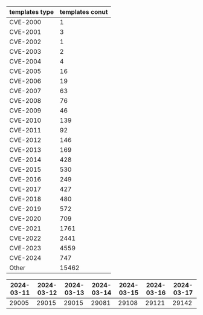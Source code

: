 | templates type | templates conut | 
| --- | --- | 
| CVE-2000 | 1 |
| CVE-2001 | 3 |
| CVE-2002 | 1 |
| CVE-2003 | 2 |
| CVE-2004 | 4 |
| CVE-2005 | 16 |
| CVE-2006 | 19 |
| CVE-2007 | 63 |
| CVE-2008 | 76 |
| CVE-2009 | 46 |
| CVE-2010 | 139 |
| CVE-2011 | 92 |
| CVE-2012 | 146 |
| CVE-2013 | 169 |
| CVE-2014 | 428 |
| CVE-2015 | 530 |
| CVE-2016 | 249 |
| CVE-2017 | 427 |
| CVE-2018 | 480 |
| CVE-2019 | 572 |
| CVE-2020 | 709 |
| CVE-2021 | 1761 |
| CVE-2022 | 2441 |
| CVE-2023 | 4559 |
| CVE-2024 | 747 |
| Other | 15462 |


|2024-03-11 | 2024-03-12 | 2024-03-13 | 2024-03-14 | 2024-03-15 | 2024-03-16 | 2024-03-17|
|--- | ------ | ------ | ------ | ------ | ------ | ---|
|29005 | 29015 | 29015 | 29081 | 29108 | 29121 | 29142|
